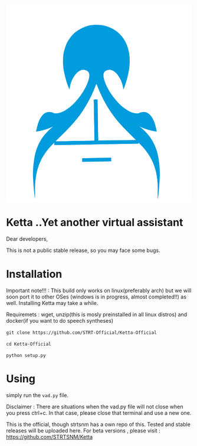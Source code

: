<img align="center" src="https://raw.githubusercontent.com/STRT-Official/storage-plant/a33f89f0b8a3b3c7b545c71dd46929fd552e1218/LOGO.svg">








# Ketta ..Yet another virtual assistant

Dear developers, 
              <p>This is not a public stable release, so you may face some bugs.</p>
              
# Installation

Important note!!! : This build only works on linux(preferably arch) but we will soon port it to other OSes (windows is in progress, almost completed!!) as well. Installing Ketta may take a while.

Requiremets : wget, unzip(this is mosly preinstalled in all linux distros) and docker(if you want to do speech syntheses)

`git clone https://github.com/STRT-Official/Ketta-Official`

`cd Ketta-Official`

`python setup.py`

# Using

simply run the `vad.py` file.

Disclaimer : There are situations when the vad.py file will not close when you press ctrl+c. In that case, please close that terminal 
and use a new one.

This is the official, though strtsnm has a own repo of this. Tested and stable releases will be uploaded here. For beta versions , please visit : https://github.com/STRTSNM/Ketta
